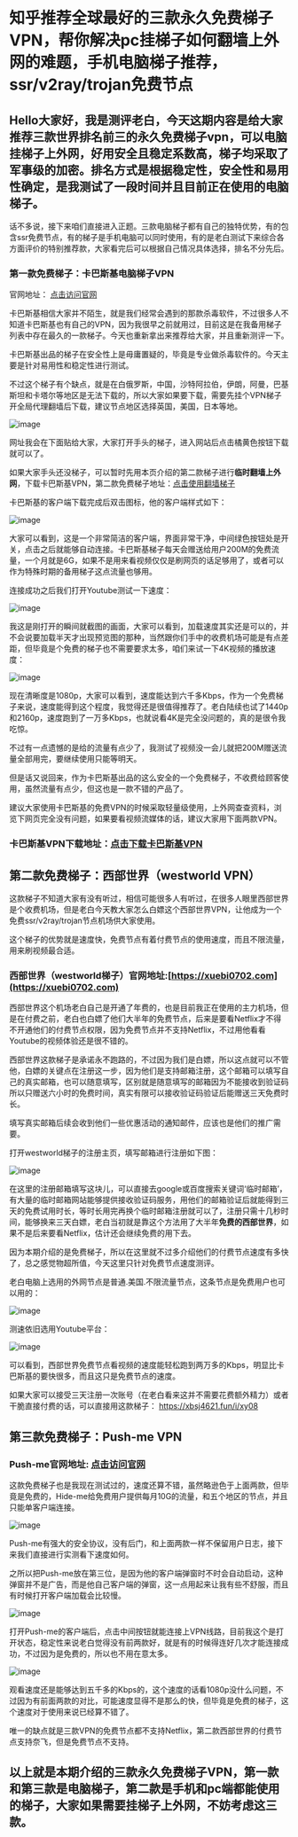 # 知乎推荐全球最好的三款永久免费梯子VPN，帮你解决pc挂梯子如何翻墙上外网的难题，手机电脑梯子推荐，ssr/v2ray/trojan免费节点

## Hello大家好，我是测评老白，今天这期内容是给大家推荐三款世界排名前三的永久免费梯子vpn，可以电脑挂梯子上外网，好用安全且稳定系数高，梯子均采取了军事级的加密。排名方式是根据稳定性，安全性和易用性确定，是我测试了一段时间并且目前正在使用的电脑梯子。

话不多说，接下来咱们直接进入正题。三款电脑梯子都有自己的独特优势，有的包含ssr免费节点，有的梯子是手机电脑可以同时使用，有的是老白测试下来综合各方面评价的特别推荐款，大家看完后可以根据自己情况具体选择，排名不分先后。

### 第一款免费梯子：卡巴斯基电脑梯子VPN
官网地址： [点击访问官网](https://xbsj4621.fun/i/xy080)

卡巴斯基相信大家并不陌生，就是我们经常会遇到的那款杀毒软件，不过很多人不知道卡巴斯基也有自己的VPN，因为我很早之前就用过，目前这是在我备用梯子列表中存在最久的一款梯子。今天也重新拿出来推荐给大家，并且重新测评一下。

卡巴斯基出品的梯子在安全性上是毋庸置疑的，毕竟是专业做杀毒软件的。今天主要是针对易用性和稳定性进行测试。

不过这个梯子有个缺点，就是在白俄罗斯，中国，沙特阿拉伯，伊朗，阿曼，巴基斯坦和卡塔尔等地区是无法下载的，所以大家如果要下载，需要先挂个VPN梯子开全局代理翻墙后下载，建议节点地区选择英国，美国，日本等地。

![image](images/11.13.1.jpg)

网址我会在下面贴给大家，大家打开手头的梯子，进入网站后点击橘黄色按钮下载就可以了。

如果大家手头还没梯子，可以暂时先用本页介绍的第二款梯子进行**临时翻墙上外网**，下载卡巴斯基VPN，第二款免费梯子地址：[点击使用翻墙梯子](https://xbsj4621.fun/i/xy080)

卡巴斯基的客户端下载完成后双击图标，他的客户端样式如下：

![image](images/11.13.2.jpg)

大家可以看到，这是一个非常简洁的客户端，界面非常干净，中间绿色按钮处是开关，点击之后就能够自动连接。卡巴斯基梯子每天会赠送给用户200M的免费流量，一个月就是6G，如果不是用来看视频仅仅是刷网页的话足够用了，或者可以作为特殊时期的备用梯子这点流量也够用。

连接成功之后我们打开Youtube测试一下速度：

![image](images/11.13.3.jpg)

我这是刚打开的瞬间就截图的画面，大家可以看到，加载速度其实还是可以的，并不会说要加载半天才出现预览图的那种，当然跟你们手中的收费机场可能是有点差距，但毕竟是个免费的梯子也不需要要求太多，咱们来试一下4K视频的播放速度：

![image](images/11.13.4.jpg)

现在清晰度是1080p，大家可以看到，速度能达到六千多Kbps，作为一个免费梯子来说，速度能得到这个程度，我觉得还是很值得推荐了。老白陆续也试了1440p和2160p，速度跑到了一万多Kbps，也就说看4K是完全没问题的，真的是很令我吃惊。

不过有一点遗憾的是给的流量有点少了，我测试了视频没一会儿就把200M赠送流量全部用完，要继续使用只能等明天。

但是话又说回来，作为卡巴斯基出品的这么安全的一个免费梯子，不收费给顾客使用，虽然流量有点少，但这也是一款不错的产品了。

建议大家使用卡巴斯基的免费VPN的时候采取轻量级使用，上外网查查资料，浏览下网页完全没有问题，如果要看视频流媒体的话，建议大家用下面两款VPN。

### 卡巴斯基VPN下载地址：[点击下载卡巴斯基VPN](https://xuebi0702.com)

## 第二款免费梯子：西部世界（westworld VPN）

这款梯子不知道大家有没有听过，相信可能很多人有听过，在很多人眼里西部世界是个收费机场，但是老白今天教大家怎么白嫖这个西部世界VPN，让他成为一个免费ssr/v2ray/trojan节点机场供大家使用。

这个梯子的优势就是速度快，免费节点有着付费节点的使用速度，而且不限流量，用来刷视频最合适。

### 西部世界（westworld梯子）官网地址:[https://xuebi0702.com](https://xuebi0702.com)

西部世界这个机场老白自己是开通了年费的，也是目前我正在使用的主力机场，但是在付费之前，老白也白嫖了他们大半年的免费节点，后来是要看Netflix才不得不开通他们的付费节点权限，因为免费节点并不支持Netflix，不过用他看看Youtube的视频体验还是很不错的。

西部世界这款梯子是承诺永不跑路的，不过因为我们是白嫖，所以这点就可以不管他，白嫖的关键点在注册这一步，因为他们是支持邮箱注册，这个邮箱可以填写自己的真实邮箱，也可以随意填写，区别就是随意填写的邮箱因为不能接收到验证码所以只赠送六小时的免费时间，真实有限可以接收验证码验证后能赠送三天免费时长。

填写真实邮箱后续会收到他们一些优惠活动的通知邮件，应该也是他们的推广需要。

打开westworld梯子的注册主页，填写邮箱进行注册如下图：

![image](images/11.13.5.jpg)

在这里的注册邮箱填写这块儿，可以直接去google或百度搜索关键词‘临时邮箱’，有大量的临时邮箱网站能够提供接收验证码服务，用他们的邮箱验证后就能得到三天的免费试用时长，等时长用完再换个临时邮箱注册就可以了，注册只需十几秒时间，能够换来三天白嫖，老白当初就是靠这个方法用了大半年**免费的西部世界**，如果不是后来要看Netflix，估计还会继续免费的用下去。

因为本期介绍的是免费梯子，所以在这里就不过多介绍他们的付费节点速度有多快了，总之感觉物超所值，今天这里只针对免费节点速度测评。

老白电脑上选用的外网节点是普通.美国.不限流量节点，这条节点是免费用户也可以用的：

![image](images/11.13.6.jpg)

测速依旧选用Youtube平台：

![image](images/11.13.7.jpg)

可以看到，西部世界免费节点看视频的速度能轻松跑到两万多的Kbps，明显比卡巴斯基的要快很多，而且这只是免费节点的速度。

如果大家可以接受三天注册一次账号（在老白看来这并不需要花费额外精力）或者干脆直接付费的话，可以直接用这款梯子： https://xbsj4621.fun/i/xy08

## 第三款免费梯子：Push-me VPN
### Push-me官网地址: [点击访问官网](https://xuebispeed.com/)
这款免费梯子也是我现在测试过的，速度还算不错，虽然略逊色于上面两款，但毕竟是免费的，Hide-me给免费用户提供每月10G的流量，和五个地区的节点，并且只能单客户端连接。

![image](images/11.13.8.jpg)

Push-me有强大的安全协议，没有后门，和上面两款一样不保留用户日志，接下来我们直接进行实测看下速度如何。

之所以把Push-me放在第三位，是因为他的客户端弹窗时不时会自动启动，这种弹窗并不是广告，而是他自己客户端的弹窗，这一点用起来让我有些不舒服，而且有时候打开客户端加载会比较慢。

![image](images/11.13.9.jpg)

打开Push-me的客户端后，点击中间按钮就能连接上VPN线路，目前我这个是打开状态，稳定性来说老白觉得没有前两款好，就是有的时候得连好几次才能连接成功，不过因为是免费的，所以也不用在意太多。

![image](images/11.13.10.jpg)

观看速度还是能够达到五千多的Kbps的，这个速度的话看1080p没什么问题，不过因为有前面两款的对比，可能速度显得不是那么的快，但毕竟是免费的梯子，这个速度对于使用来说已经算不错了。

唯一的缺点就是三款VPN的免费节点都不支持Netflix，第二款西部世界的付费节点支持奈飞，但是免费节点不支持。

## 以上就是本期介绍的三款永久免费梯子VPN，第一款和第三款是电脑梯子，第二款是手机和pc端都能使用的梯子，大家如果需要挂梯子上外网，不妨考虑这三款。
